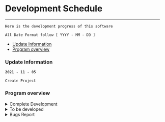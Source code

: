 # Development Schedule
---
```
Here is the development progress of this software

All Date Format follow [ YYYY - MM - DD ]
```

- [Update Information](#update-information)
- [Program overview](#program-overview)

### Update Information

**`2021 - 11 - 05`**
``` 
Create Project
```

### Program overview


<details>
   <summary> Complete Development </summary>

 `The progress of the software has been developed`


| DATE | CONTENT |REMARK|
|:---:|:---:|:---:|
|2021 - 11 - 05|Create Project||

</details>

<details>
   <summary> To be developed </summary>


  `Features waiting to be developed`

| DATE | CONTENT |REMARK|STATUS|
|:---:|:--:|:---:|:---:|
| 2021 - 11 - 10 |Record the history playing|[issues #3](https://github.com/SeeChen/TermProject_MediaPlayer/issues/3)|![GitHub](https://img.shields.io/badge/WATING-yellow?style=flat)|
| 2021 - 11 - 12 |队列文件夹里的视频|[issues #4](https://github.com/SeeChen/TermProject_MediaPlayer/issues/4)|![GitHub](https://img.shields.io/badge/NEW-red?style=flat)|
| 2021 - 11 - 12 |全拼播放的时候自动隐藏控制栏|[issues #5](https://github.com/SeeChen/TermProject_MediaPlayer/issues/5)|![GitHub](https://img.shields.io/badge/NEW-red?style=flat)|

</details>


<details>
   <summary> Bugs Report </summary>

  `Bugs waiting to be fixed`

| DATE | CONTENT |Problem Numbers|Status|
|:---:|:--:|:---:|:---:|
| 2021 - 11 - 10|有时打开视频后需要黑屏，需要重新打开文件|[issues #1](https://github.com/SeeChen/TermProject_MediaPlayer/issues/1)|![GitHub](https://img.shields.io/badge/WATING-yellow?style=flat)|
|2021 - 11 - 11|使用 ESC 键关闭全屏后，下次进入全屏需要点击两次|[issues #1](https://github.com/SeeChen/TermProject_MediaPlayer/issues/2)|![GitHub](https://img.shields.io/badge/NEW-red?style=flat)|

</details>

<!-- Label for to developer -->
<!--![GitHub](https://img.shields.io/badge/COMPLETE-sussex?style=flat)--><!--complete the function development-->
<!--![GitHub](https://img.shields.io/badge/WATING-yellow?style=flat)--><!--already know and wating to development-->
<!--![GitHub](https://img.shields.io/badge/NEW-red?style=flat)--><!--new request-->

<!-- Label for bugs -->
<!--![GitHub](https://img.shields.io/badge/FIXED-sussex?style=flat)--><!--bug fixed-->
<!--![GitHub](https://img.shields.io/badge/WATING-yellow?style=flat)--><!--bugs watting to fix-->
<!--![GitHub](https://img.shields.io/badge/NEW-red?style=flat)--><!-new bugs report-->
